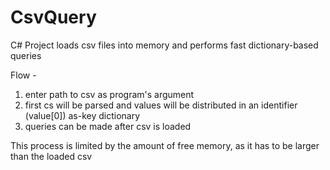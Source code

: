 # CsvQuery  

C# Project loads csv files into memory and performs fast dictionary-based queries  
  
Flow -  
1. enter path to csv as program's argument  
2. first cs will be parsed and values will be distributed in an identifier (value[0]) as-key dictionary  
3. queries can be made after csv is loaded  
  
This process is limited by the amount of free memory, as it has to be larger than the loaded csv  
